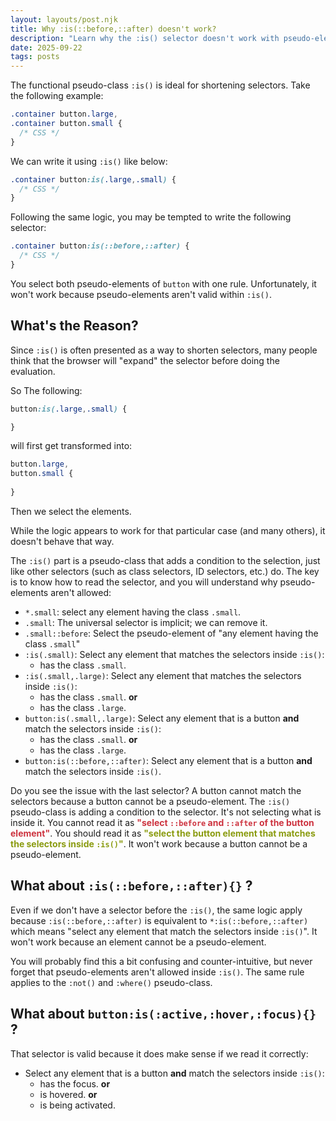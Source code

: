 ```yaml
---
layout: layouts/post.njk
title: Why :is(::before,::after) doesn't work?
description: "Learn why the :is() selector doesn't work with pseudo-elements" 
date: 2025-09-22
tags: posts
---
```


The functional pseudo-class `:is()` is ideal for shortening selectors. Take the following example:

```css
.container button.large,
.container button.small {
  /* CSS */
}
``` 

We can write it using `:is()` like below:

```css
.container button:is(.large,.small) {
  /* CSS */
}
```

Following the same logic, you may be tempted to write the following selector:

```css
.container button:is(::before,::after) {
  /* CSS */
}
```

You select both pseudo-elements of `button` with one rule. Unfortunately, it won't work because pseudo-elements aren't valid within `:is()`.

<h2>What's the Reason?</h2>

Since `:is()` is often presented as a way to shorten selectors, many people think that the browser will "expand" the selector before doing the evaluation. 

So The following:

 ```css
 button:is(.large,.small) {

 }
 ```

will first get transformed into: 

 ```css
 button.large,
 button.small {
  
 }
 ```
 
 Then we select the elements. 

 While the logic appears to work for that particular case (and many others), it doesn't behave that way.

The `:is()` part is a pseudo-class that adds a condition to the selection, just like other selectors (such as class selectors, ID selectors, etc.) do. The key is to know how to read the selector, and you will understand why pseudo-elements aren't allowed:

* `*.small`: select any element having the class `.small`.
* `.small`: The universal selector is implicit; we can remove it.
* `.small::before`: Select the pseudo-element of "any element having the class `.small`"
* `:is(.small)`: Select any element that matches the selectors inside `:is()`:
    - has the class `.small`.
* `:is(.small,.large)`: Select any element that matches the selectors inside `:is()`:
    - has the class `.small`. **or** 
    - has the class `.large`.
* `button:is(.small,.large)`: Select any element that is a button **and** match the selectors inside `:is()`:
    - has the class `.small`. **or** 
    - has the class `.large`.
* `button:is(::before,::after)`: Select any element that is a button **and** match the selectors inside `:is()`.


Do you see the issue with the last selector? A button cannot match the selectors because a button cannot be a pseudo-element. The `:is()` pseudo-class is adding a condition to the selector. It's not selecting what is inside it. You cannot read it as <strong style="color:#cd333f">"select `::before` and `::after` of the button element"</strong>. You should read it as <strong style="color:#8A9B0F">"select the button element that matches the selectors inside `:is()`"</strong>. It won't work because a button cannot be a pseudo-element.

<h2>What about <code>:is(::before,::after){}</code> ?</h2>

Even if we don't have a selector before the `:is()`, the same logic apply because `:is(::before,::after)` is equivalent to `*:is(::before,::after)` which means "select any element that match the selectors inside `:is()`". It won't work because an element cannot be a pseudo-element.

You will probably find this a bit confusing and counter-intuitive, but never forget that pseudo-elements aren't allowed inside `:is()`. The same rule applies to the `:not()` and `:where()` pseudo-class.

<h2>What about <code>button:is(:active,:hover,:focus){}</code> ?</h2>

That selector is valid because it does make sense if we read it correctly: 

- Select any element that is a button **and** match the selectors inside `:is()`:
    - has the focus. **or**
    - is hovered. **or**
    - is being activated.

